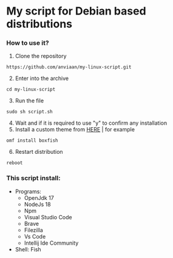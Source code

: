 # My script for Debian based distributions

### How to use it?

 1. Clone the repository
 ```
 https://github.com/anviaan/my-linux-script.git
 ```
 
 2. Enter into the archive
```
cd my-linux-script
```
 3. Run the file
```
sudo sh script.sh
```
 4. Wait and if it is required to use "y" to confirm any installation
 5. Install a custom theme from [HERE](https://github.com/oh-my-fish/oh-my-fish/blob/master/docs/Themes.md) | for example
```
omf install boxfish
```
6. Restart distribution
```
reboot
```

### This script install:

 - Programs: 
	 - OpenJdk 17
	 - NodeJs 18
	 - Npm
	 - Visual Studio Code
	 - Brave
	 - Filezilla
     - Vs Code
     - Intellij Ide Community
- Shell: Fish

